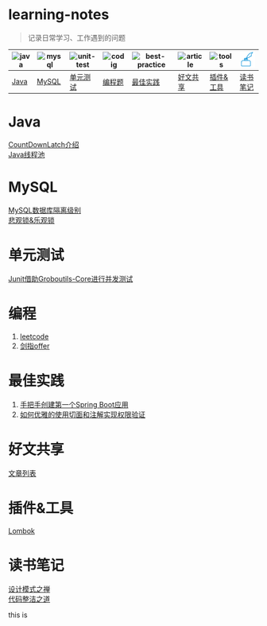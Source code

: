 # learning-notes
> 记录日常学习、工作遇到的问题

|![java](pic/java.png)|![mysql](pic/db.png)|![unit-test](pic/ut.png)|![codig](pic/coding.png)|![best-practice](pic/practice.png)|![article](pic/article.png)|![tools](pic/tools.png)|![note](pic/note.png)|
|-|-|-|-|-|-|-|-|
|[Java](#java)|[MySQL](#mysql)|[单元测试](#unit-test)|[编程题](#coding)|[最佳实践](#best-practice)|[好文共享](#article-share)|[插件&工具](#plugin-tool)|[读书笔记](#read-note)|

# Java

[CountDownLatch介绍](java/CountDownLatch.md)<br>
[Java线程池](java/java线程池.md)

# <span id="mysql">MySQL</span>
[MySQL数据库隔离级别](mysql/MySQL数据库隔离级别.md)<br>
[悲观锁&乐观锁](mysql/悲观锁&乐观锁.md)

# <span id="unit-test">单元测试</span>
[Junit借助Groboutils-Core进行并发测试](单元测试/Junit借助Groboutils-Core进行并发测试.md)

# <span id="coding">编程</span>
1. [leetcode](编程题/leetcode/catalog.md)
2. [剑指offer](编程题/剑指offer/catalog.md)

# <span id="best-practice">最佳实践</span>
1. [手把手创建第一个Spring Boot应用](最佳实践/手把手创建第一个SpringBoot应用.md)
2. [如何优雅的使用切面和注解实现权限验证](最佳实践/如何优雅的使用切面和注解实现权限验证.md)

# <span id="article-share">好文共享</span>
[文章列表](好文共享/article-list.md)

# <span id="plugin-tool">插件&工具</span>
[Lombok](plugin-tool/lombok/catalog.md)

# <span id="read-note">读书笔记</span>
[设计模式之禅](读书笔记/设计模式之禅/catalog.md)<br/>
[代码整洁之道](读书笔记/代码整洁之道/clean-code.md)



this is






